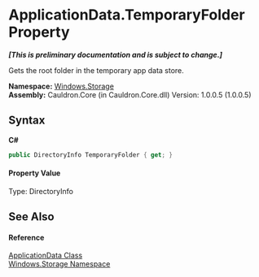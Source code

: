 # ApplicationData.TemporaryFolder Property 
 _**\[This is preliminary documentation and is subject to change.\]**_

Gets the root folder in the temporary app data store.

**Namespace:**&nbsp;<a href="N_Windows_Storage">Windows.Storage</a><br />**Assembly:**&nbsp;Cauldron.Core (in Cauldron.Core.dll) Version: 1.0.0.5 (1.0.0.5)

## Syntax

**C#**<br />
``` C#
public DirectoryInfo TemporaryFolder { get; }
```


#### Property Value
Type: DirectoryInfo

## See Also


#### Reference
<a href="T_Windows_Storage_ApplicationData">ApplicationData Class</a><br /><a href="N_Windows_Storage">Windows.Storage Namespace</a><br />